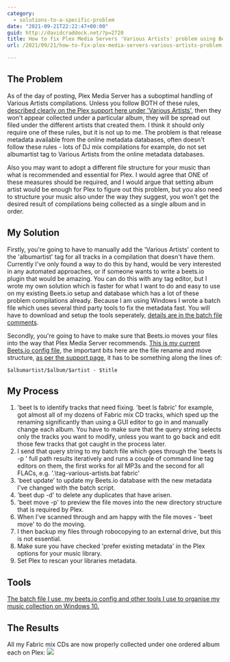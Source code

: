 ```yaml
---
category:
  - solutions-to-a-specific-problem
date: "2021-09-21T22:22:47+00:00"
guid: http://davidcraddock.net/?p=2720
title: How to fix Plex Media Servers 'Various Artists' problem using Beets.io and other tools
url: /2021/09/21/how-to-fix-plex-media-servers-various-artists-problem-using-beets-io-and-other-tools/

---
```

## The Problem

As of the day of posting, Plex Media Server has a suboptimal handling of Various Artists compilations. Unless you follow BOTH of these rules, [described clearly on the Plex support here under 'Various Artists',](https://support.plex.tv/articles/200265296-adding-music-media-from-folders/) then they won't appear collected under a particular album, they will be spread out filed under the different artists that created them. I think it should only require one of these rules, but it is not up to me. The problem is that release metadata available from the online metadata databases, often doesn't follow these rules - lots of DJ mix compilations for example, do not set albumartist tag to Various Artists from the online metadata databases.

Also you may want to adopt a different file structure for your music than what is recommended and essential for Plex. I would agree that ONE of these measures should be required, and I would argue that setting album artist would be enough for Plex to figure out this problem, but you also need to structure your music also under the way they suggest, you won't get the desired result of compilations being collected as a single album and in order.

## My Solution

Firstly, you're going to have to manually add the 'Various Artists' content to the 'albumartist' tag for all tracks in a compilation that doesn't have them. Currently I've only found a way to do this by hand, would be very interested in any automated approaches, or if someone wants to write a beets.io plugin that would be amazing. You can do this with any tag editor, but I wrote my own solution which is faster for what I want to do and easy to use on my existing Beets.io setup and database which has a lot of these problem compilations already. Because I am using Windows I wrote a batch file which uses several third party tools to fix the metadata fast. You will have to download and setup the tools seperately, [details are in the batch file comments](https://github.com/wordswords/music-organisation-windows-scripts/blob/main/tag-various-artists.bat).

Secondly, you're going to have to make sure that Beets.io moves your files into the way that Plex Media Server recommends. [This is my current Beets.io config file](https://github.com/wordswords/music-organisation-windows-scripts/blob/main/config.yaml), the important bits here are the file rename and move structure, [as per the support page](https://support.plex.tv/articles/200265296-adding-music-media-from-folders/), it has to be something along the lines of:

`
$albumartist/$album/$artist - $title
`

## My Process

1. 'beet ls <query string> to identify tracks that need fixing. 'beet ls fabric' for example, got almost all of my dozens of Fabric mix CD tracks, which sped up the renaming significantly than using a GUI editor to go in and manually change each album. You have to make sure that the query string selects only the tracks you want to modify, unless you want to go back and edit those few tracks that got caught in the process later.
2. I send that query string to my batch file which goes through the 'beets ls -p ' full path results iteratively and runs a couple of command line tag editors on them, the first works for all MP3s and the second for all FLACs, e.g. '.\\tag-various-artists.bat fabric'
3. 'beet update' to update my Beets.io database with the new metadata I've changed with the batch script.
4. 'beet dup -d' to delete any duplicates that have arisen.
5. 'beet move -p' to preview the file moves into the new directory structure that is required by Plex.
6. When I've scanned through and am happy with the file moves - 'beet move' to do the moving.
7. I then backup my files through robocopying to an external drive, but this is not essential.
8. Make sure you have checked 'prefer existing metadata' in the Plex options for your music library.
9. Set Plex to rescan your libraries metadata.

## Tools

 [The batch file I use, my beets.io config and other tools I use to organise my music collection on Windows 10.](https://github.com/wordswords/music-organisation-windows-scripts/)

## The Results

All my Fabric mix CDs are now properly collected under one ordered album each on Plex: ![](/wp-content/uploads/2021/09/fabric.png)
